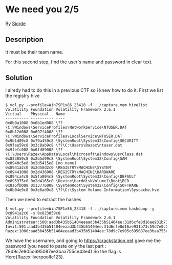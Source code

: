 # We need you 2/5

By [Siorde](https://github.com/Siorde)

## Description
It must be their team name.

For this second step, find the user's name and password in clear text.

## Solution
I alredy had to do this in a previous CTF so i knew how to do it.
First we list the registry hive
```
$ vol.py --profile=Win7SP1x86_23418 -f ../capture.mem hivelist
Volatility Foundation Volatility Framework 2.6.1
Virtual    Physical   Name
---------- ---------- ----
0x8b0a1008 0x6b1ed008 \??\C:\Windows\ServiceProfiles\NetworkService\NTUSER.DAT
0x8b12d008 0x697f4008 \??\C:\Windows\ServiceProfiles\LocalService\NTUSER.DAT
0x9b1d89c8 0x79a459c8 \SystemRoot\System32\Config\SECURITY
0x9fee59c8 0x3c8ab9c8 \??\C:\Users\Razex\ntuser.dat
0x9fefc008 0x6fd89008 \??\C:\Users\Razex\AppData\Local\Microsoft\Windows\UsrClass.dat
0x823859c8 0x2b5d99c8 \SystemRoot\System32\Config\SAM
0x8940c5e8 0x2d5415e8 [no name]
0x8941a2c0 0x2d58d2c0 \REGISTRY\MACHINE\SYSTEM
0x89441008 0x2d436008 \REGISTRY\MACHINE\HARDWARE
0x894ca4c8 0x5fa804c8 \SystemRoot\System32\Config\DEFAULT
0x895975c0 0x2d4165c0 \Device\HarddiskVolume1\Boot\BCD
0x8a5fb008 0x13776008 \SystemRoot\System32\Config\SOFTWARE
0x8b04e9c8 0x3e6ad9c8 \??\C:\System Volume Information\Syscache.hve
```
Then we need to extract the hashes
```
$ vol.py --profile=Win7SP1x86_23418 -f ../capture.mem hashdump -y 0x8941a2c0 -s 0x823859c8 
Volatility Foundation Volatility Framework 2.6.1
Administrateur:500:aad3b435b51404eeaad3b435b51404ee:31d6cfe0d16ae931b73c59d7e0c089c0:::
Invit:501:aad3b435b51404eeaad3b435b51404ee:31d6cfe0d16ae931b73c59d7e0c089c0:::
Razex:1000:aad3b435b51404eeaad3b435b51404ee:78d9c7e905c695087ee3baa755ce43e4:::
```
We have the username, and going to https://crackstation.net gave me the password (you need to paste only the last part : 78d9c7e905c695087ee3baa755ce43e4)
So the flag is Hero{Razex:liverpoolfc123}.
